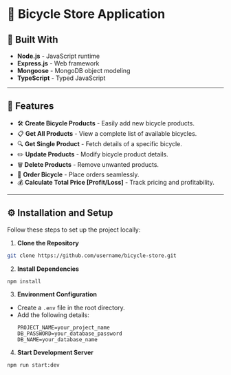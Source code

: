# 🚴 Bicycle Store Application

## 🚀 Built With

- **Node.js** - JavaScript runtime
- **Express.js** - Web framework
- **Mongoose** - MongoDB object modeling
- **TypeScript** - Typed JavaScript

---

## 🌟 Features

- 🛠️ **Create Bicycle Products** - Easily add new bicycle products.
- 📋 **Get All Products** - View a complete list of available bicycles.
- 🔍 **Get Single Product** - Fetch details of a specific bicycle.
- ✏️ **Update Products** - Modify bicycle product details.
- 🗑️ **Delete Products** - Remove unwanted products.
- 🛒 **Order Bicycle** - Place orders seamlessly.
- 💰 **Calculate Total Price [Profit/Loss]** - Track pricing and profitability.

---

## ⚙️ Installation and Setup

Follow these steps to set up the project locally:

1. **Clone the Repository**

```bash
git clone https://github.com/username/bicycle-store.git
```

2. **Install Dependencies**

```bash
npm install
```

3. **Environment Configuration**

- Create a `.env` file in the root directory.
- Add the following details:
  ```plaintext
  PROJECT_NAME=your_project_name
  DB_PASSWORD=your_database_password
  DB_NAME=your_database_name
  ```

4. **Start Development Server**

```bash
npm run start:dev
```
